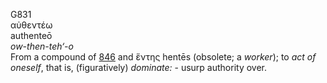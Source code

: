 <body>
  <p>G831<br>  αὐθεντέω  <br> authenteō  <br><i>ow-then-teh‘-o </i><br>From a compound of <a href="g0846.htm">846</a> and   ἕντης    hentēs   (obsolete; a <i>worker</i>); to <i>act</i> <i>of</i> <i>oneself</i>, that is, (figuratively) <i>dominate:</i> - usurp authority over.<br></p>
 </body>